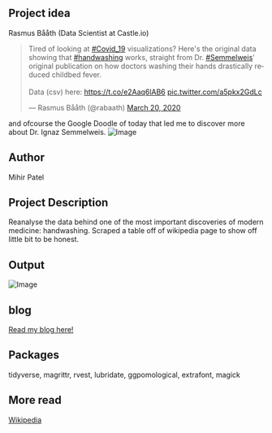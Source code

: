 Project idea
-----------------
Rasmus Bååth (Data Scientist at Castle.io)
      
<blockquote class="twitter-tweet"><p lang="en" dir="ltr">Tired of looking at <a href="https://twitter.com/hashtag/Covid_19?src=hash&amp;ref_src=twsrc%5Etfw">#Covid_19</a> visualizations? Here&#39;s the original data showing that <a href="https://twitter.com/hashtag/handwashing?src=hash&amp;ref_src=twsrc%5Etfw">#handwashing</a> works, straight from Dr. <a href="https://twitter.com/hashtag/Semmelweis?src=hash&amp;ref_src=twsrc%5Etfw">#Semmelweis</a>&#39; original publication on how doctors washing their hands drastically reduced childbed fever.<br><br>Data (csv) here: <a href="https://t.co/e2Aaq6lAB6">https://t.co/e2Aaq6lAB6</a> <a href="https://t.co/a5pkx2GdLc">pic.twitter.com/a5pkx2GdLc</a></p>&mdash; Rasmus Bååth (@rabaath) <a href="https://twitter.com/rabaath/status/1241117193875718144?ref_src=twsrc%5Etfw">March 20, 2020</a></blockquote>        

and ofcourse the Google Doodle of today that led me to discover more about Dr. Ignaz Semmelweis. 
![Image](https://github.com/opendatasurgeon/HandwashingAnalysis_r/blob/master/doodle.png?raw=true)


Author
-------
Mihir Patel

Project Description
--------------------
Reanalyse the data behind one of the most important discoveries of modern medicine: handwashing. Scraped a table off of wikipedia page to show off little bit to be honest.

Output
------
![Image](https://github.com/opendatasurgeon/HandwashingAnalysis_r/blob/master/handwashing_graph.png?raw=true)

blog
-----
[Read my blog here!](https://opendatasurgeon.github.io/handwashing/)

Packages
--------------------
tidyverse, magrittr, rvest, lubridate, ggpomological, extrafont, magick

More read
---------
[Wikipedia](https://en.wikipedia.org/wiki/Historical_mortality_rates_of_puerperal_fever#Monthly_mortality_rates_for_birthgiving_women_1841%E2%80%931849)
